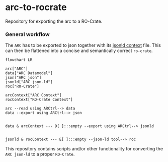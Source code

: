 # arc-to-rocrate

Repository for exporting the arc to a RO-Crate.

### General workflow

The `ARC` has to be exported to json together with its [jsonld context](http://niem.github.io/json/reference/json-ld/context/) file. This can then be flattened into a concise and semantically correct `ro-crate`.

```mermaid
flowchart LR

arc["ARC"]
data["ARC Datamodel"]
json["ARC json"]
jsonld["ARC json-ld"]
roc["RO-Crate"]

arcContext["ARC Context"]
rocContext["RO-Crate Context"]

arc --read using ARCtrl--> data
data --export using ARCtrl--> json


data & arcContext --- D[ ]:::empty --export using ARCtrl--> jsonld


jsonld & rocContext --- E[ ]:::empty --json-ld tool--> roc

```

This repository contains scripts and/or other functionality for converting the `ARC json-ld` to a proper `RO-Crate`.